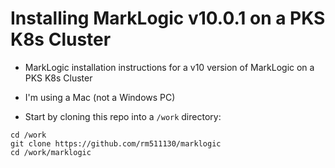 # Installing MarkLogic v10.0.1 on a PKS K8s Cluster

- MarkLogic installation instructions for a v10 version of MarkLogic on a PKS K8s Cluster 
- I'm using a Mac (not a Windows PC)

- Start by cloning this repo into a `/work` directory:

```
cd /work
git clone https://github.com/rm511130/marklogic
cd /work/marklogic
```


